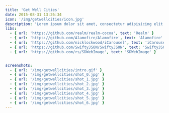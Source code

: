 ```yaml
---
title: 'Get Well Cities'
date: 2015-08-31 13:26:34
icon: '/img/getwellcities/icon.jpg'
description: 'Lorem ipsum dolor sit amet, consectetur adipisicing elit. Expedita maiores quisquam id sunt, a architecto molestias velit, distinctio quidem non, nostrum provident quibusdam enim. Neque ipsam temporibus commodi facere minima.'
libs:
  - { url: 'https://github.com/realm/realm-cocoa', text: 'Realm' }
  - { url: 'https://github.com/Alamofire/Alamofire', text: 'Alamofire' }
  - { url: 'https://github.com/nicklockwood/iCarousel', text: 'iCarousel' }
  - { url: 'https://github.com/SwiftyJSON/SwiftyJSON', text: 'SwiftyJSON' }
  - { url: 'https://github.com/rs/SDWebImage', text: 'SDWebImage' }


screenshots:
  - { url: '/img/getwellcities/intro.gif' }
  - { url: '/img/getwellcities/shot_0.jpg' }
  - { url: '/img/getwellcities/shot_1.jpg' }
  - { url: '/img/getwellcities/shot_2.jpg' }
  - { url: '/img/getwellcities/shot_3.jpg' }
  - { url: '/img/getwellcities/shot_4.jpg' }
  - { url: '/img/getwellcities/shot_5.jpg' }
  - { url: '/img/getwellcities/shot_6.jpg' }
---
```

